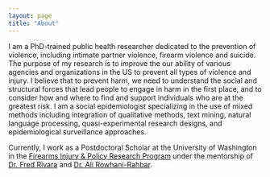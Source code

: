 ```yaml
---
layout: page
title: "About"
---
```


I am a PhD-trained public health researcher dedicated to the prevention of violence, including intimate partner violence, firearm violence and suicide. The purpose of my research is to improve the our ability of various agencies and organizations in the US to prevent all types of violence and injury. I believe that to prevent harm, we need to understand the social and structural forces that lead people to engage in harm in the first place, and to consider how and where to find and support individuals who are at the greatest risk. I am a social epidemiologist specializing in the use of mixed methods including integration of qualitative methods, text mining, natural language processing, quasi-experimental research designs, and epidemiological surveillance approaches.

Currently, I work as a Postdoctoral Scholar at the University of Washington in the [Firearms Injury & Policy Research Program](https://sph.washington.edu/public-health-research/FIPRP) under the mentorship of [Dr. Fred Rivara](https://sph.washington.edu/sph-profiles/faculty-profiles/fred-rivara) and [Dr. Ali Rowhani-Rahbar](https://sph.washington.edu/sph-profiles/faculty-profiles/ali-rowhani-rahbar). 

